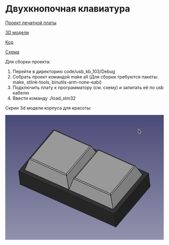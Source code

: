 # Двухкнопочная клавиатура


[Проект печатной платы](https://github.com/TakitaNirasa/usb_kb/tree/main/sch_pcb)

[3D модели](https://github.com/TakitaNirasa/usb_kb/tree/main/3d_models%26drawings)

[Код](https://github.com/TakitaNirasa/usb_kb/tree/main/code/usb_kb_103)

[Схема](https://github.com/TakitaNirasa/usb_kb/tree/main/sch_pcb/usb_kb.pdf)


Для сборки проекта:
1. Перейти в директорию code/usb_kb_103/Debug
2. Собрать проект командой make all (Для сборки требуются пакеты: make, stlink-tools, binutils-arm-none-eabi)
3. Подключить плату к программатору (см. схему) и запитать её по usb кабелю
4. Ввести команду ./load_stm32

Скрин 3d модели корпуса для красоты:  

![Image](https://github.com/TakitaNirasa/usb_kb/blob/main/additional_files/Screenshot_20210916_141504.png)
